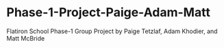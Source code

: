 # Phase-1-Project-Paige-Adam-Matt
Flatiron School Phase-1 Group Project by Paige Tetzlaf, Adam Khodier, and Matt McBride
